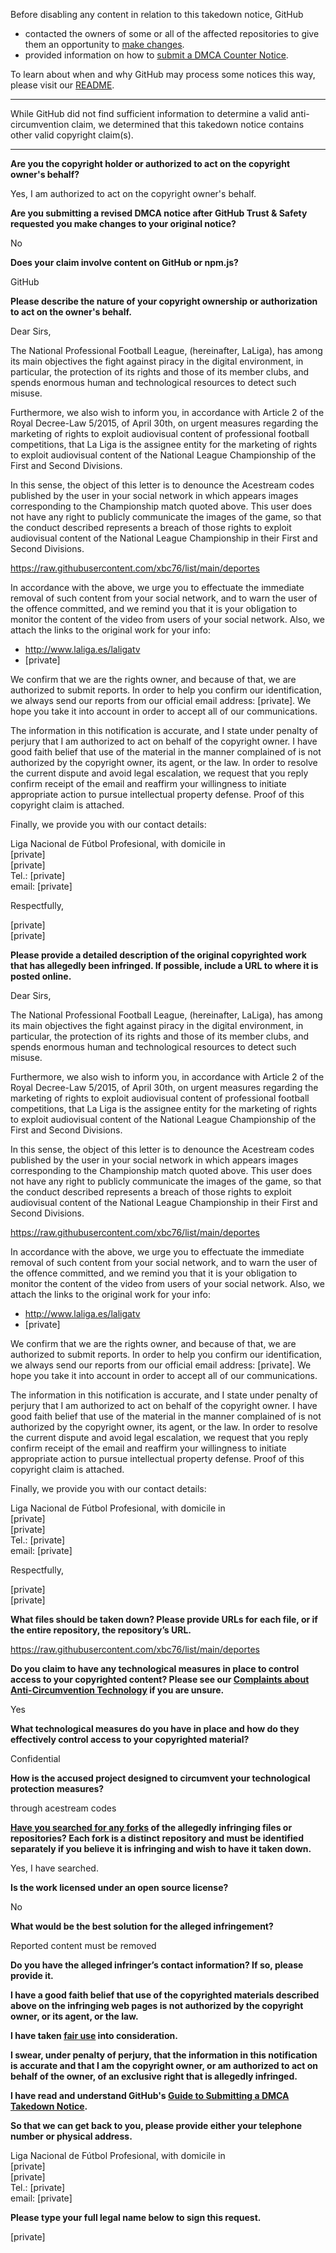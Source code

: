 Before disabling any content in relation to this takedown notice, GitHub
- contacted the owners of some or all of the affected repositories to give them an opportunity to [make changes](https://docs.github.com/en/github/site-policy/dmca-takedown-policy#a-how-does-this-actually-work).
- provided information on how to [submit a DMCA Counter Notice](https://docs.github.com/en/articles/guide-to-submitting-a-dmca-counter-notice).

To learn about when and why GitHub may process some notices this way, please visit our [README](https://github.com/github/dmca/blob/master/README.md#anatomy-of-a-takedown-notice).

---

While GitHub did not find sufficient information to determine a valid anti-circumvention claim, we determined that this takedown notice contains other valid copyright claim(s).

---

**Are you the copyright holder or authorized to act on the copyright owner's behalf?**

Yes, I am authorized to act on the copyright owner's behalf.

**Are you submitting a revised DMCA notice after GitHub Trust & Safety requested you make changes to your original notice?**

No

**Does your claim involve content on GitHub or npm.js?**

GitHub

**Please describe the nature of your copyright ownership or authorization to act on the owner's behalf.**

Dear Sirs,

The National Professional Football League, (hereinafter, LaLiga), has among its main objectives the fight against piracy in the digital environment, in particular, the protection of its rights and those of its member clubs, and spends enormous human and technological resources to detect such misuse.

Furthermore, we also wish to inform you, in accordance with Article 2 of the Royal Decree-Law 5/2015, of April 30th, on urgent measures regarding the marketing of rights to exploit audiovisual content of professional football competitions, that La Liga is the assignee entity for the marketing of rights to exploit audiovisual content of the National League Championship of the First and Second Divisions.

In this sense, the object of this letter is to denounce the Acestream codes published by the user in your social network in which appears images corresponding to the Championship match quoted above. This user does not have any right to publicly communicate the images of the game, so that the conduct described represents a breach of those rights to exploit audiovisual content of the National League Championship in their First and Second Divisions.

https://raw.githubusercontent.com/xbc76/list/main/deportes

In accordance with the above, we urge you to effectuate the immediate removal of such content from your social network, and to warn the user of the offence committed, and we remind you that it is your obligation to monitor the content of the video from users of your social network. Also, we attach the links to the original work for your info:

- http://www.laliga.es/laligatv  
- [private]

We confirm that we are the rights owner, and because of that, we are authorized to submit reports. In order to help you confirm our identification, we always send our reports from our official email address: [private]. We hope you take it into account in order to accept all of our communications.

The information in this notification is accurate, and I state under penalty of perjury that I am authorized to act on behalf of the copyright owner. I have good faith belief that use of the material in the manner complained of is not authorized by the copyright owner, its agent, or the law.
In order to resolve the current dispute and avoid legal escalation, we request that you reply confirm receipt of the email and reaffirm your willingness to initiate appropriate action to pursue intellectual property defense. Proof of this copyright claim is attached.

Finally, we provide you with our contact details:

Liga Nacional de Fútbol Profesional, with domicile in  
[private]  
[private]  
Tel.: [private]  
email: [private]  

Respectfully,

[private]  
[private]  

**Please provide a detailed description of the original copyrighted work that has allegedly been infringed. If possible, include a URL to where it is posted online.**

Dear Sirs,

The National Professional Football League, (hereinafter, LaLiga), has among its main objectives the fight against piracy in the digital environment, in particular, the protection of its rights and those of its member clubs, and spends enormous human and technological resources to detect such misuse.

Furthermore, we also wish to inform you, in accordance with Article 2 of the Royal Decree-Law 5/2015, of April 30th, on urgent measures regarding the marketing of rights to exploit audiovisual content of professional football competitions, that La Liga is the assignee entity for the marketing of rights to exploit audiovisual content of the National League Championship of the First and Second Divisions.

In this sense, the object of this letter is to denounce the Acestream codes published by the user in your social network in which appears images corresponding to the Championship match quoted above. This user does not have any right to publicly communicate the images of the game, so that the conduct described represents a breach of those rights to exploit audiovisual content of the National League Championship in their First and Second Divisions.

https://raw.githubusercontent.com/xbc76/list/main/deportes

In accordance with the above, we urge you to effectuate the immediate removal of such content from your social network, and to warn the user of the offence committed, and we remind you that it is your obligation to monitor the content of the video from users of your social network. Also, we attach the links to the original work for your info:

- http://www.laliga.es/laligatv  
- [private]  

We confirm that we are the rights owner, and because of that, we are authorized to submit reports. In order to help you confirm our identification, we always send our reports from our official email address: [private]. We hope you take it into account in order to accept all of our communications.

The information in this notification is accurate, and I state under penalty of perjury that I am authorized to act on behalf of the copyright owner. I have good faith belief that use of the material in the manner complained of is not authorized by the copyright owner, its agent, or the law.
In order to resolve the current dispute and avoid legal escalation, we request that you reply confirm receipt of the email and reaffirm your willingness to initiate appropriate action to pursue intellectual property defense. Proof of this copyright claim is attached.

Finally, we provide you with our contact details:

Liga Nacional de Fútbol Profesional, with domicile in  
[private]  
[private]  
Tel.: [private]  
email: [private]  

Respectfully,

[private]  
[private]  

**What files should be taken down? Please provide URLs for each file, or if the entire repository, the repository’s URL.**

https://raw.githubusercontent.com/xbc76/list/main/deportes

**Do you claim to have any technological measures in place to control access to your copyrighted content? Please see our <a href="https://docs.github.com/articles/guide-to-submitting-a-dmca-takedown-notice#complaints-about-anti-circumvention-technology">Complaints about Anti-Circumvention Technology</a> if you are unsure.**

Yes

**What technological measures do you have in place and how do they effectively control access to your copyrighted material?**

Confidential

**How is the accused project designed to circumvent your technological protection measures?**

through acestream codes

**<a href="https://docs.github.com/articles/dmca-takedown-policy#b-what-about-forks-or-whats-a-fork">Have you searched for any forks</a> of the allegedly infringing files or repositories? Each fork is a distinct repository and must be identified separately if you believe it is infringing and wish to have it taken down.**

Yes, I have searched.

**Is the work licensed under an open source license?**

No

**What would be the best solution for the alleged infringement?**

Reported content must be removed

**Do you have the alleged infringer’s contact information? If so, please provide it.**

**I have a good faith belief that use of the copyrighted materials described above on the infringing web pages is not authorized by the copyright owner, or its agent, or the law.**

**I have taken <a href="https://www.lumendatabase.org/topics/22">fair use</a> into consideration.**

**I swear, under penalty of perjury, that the information in this notification is accurate and that I am the copyright owner, or am authorized to act on behalf of the owner, of an exclusive right that is allegedly infringed.**

**I have read and understand GitHub's <a href="https://docs.github.com/articles/guide-to-submitting-a-dmca-takedown-notice/">Guide to Submitting a DMCA Takedown Notice</a>.**

**So that we can get back to you, please provide either your telephone number or physical address.**

Liga Nacional de Fútbol Profesional, with domicile in  
[private]  
[private]  
Tel.: [private]  
email: [private]  

**Please type your full legal name below to sign this request.**

[private]  
